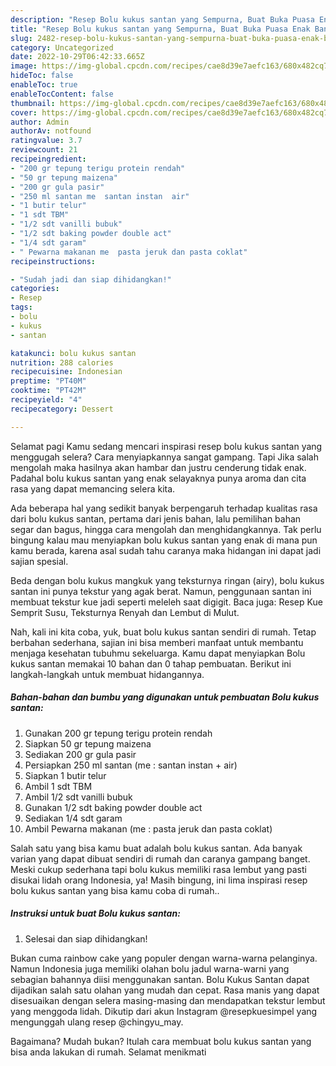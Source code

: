 ```yaml
---
description: "Resep Bolu kukus santan yang Sempurna, Buat Buka Puasa Enak Banget"
title: "Resep Bolu kukus santan yang Sempurna, Buat Buka Puasa Enak Banget"
slug: 2482-resep-bolu-kukus-santan-yang-sempurna-buat-buka-puasa-enak-banget
category: Uncategorized
date: 2022-10-29T06:42:33.665Z
image: https://img-global.cpcdn.com/recipes/cae8d39e7aefc163/680x482cq70/bolu-kukus-santan-foto-resep-utama.jpg
hideToc: false
enableToc: true
enableTocContent: false
thumbnail: https://img-global.cpcdn.com/recipes/cae8d39e7aefc163/680x482cq70/bolu-kukus-santan-foto-resep-utama.jpg
cover: https://img-global.cpcdn.com/recipes/cae8d39e7aefc163/680x482cq70/bolu-kukus-santan-foto-resep-utama.jpg
author: Admin
authorAv: notfound
ratingvalue: 3.7
reviewcount: 21
recipeingredient:
- "200 gr tepung terigu protein rendah"
- "50 gr tepung maizena"
- "200 gr gula pasir"
- "250 ml santan me  santan instan  air"
- "1 butir telur"
- "1 sdt TBM"
- "1/2 sdt vanilli bubuk"
- "1/2 sdt baking powder double act"
- "1/4 sdt garam"
- " Pewarna makanan me  pasta jeruk dan pasta coklat"
recipeinstructions:

- "Sudah jadi dan siap dihidangkan!"
categories:
- Resep
tags:
- bolu
- kukus
- santan

katakunci: bolu kukus santan 
nutrition: 288 calories
recipecuisine: Indonesian
preptime: "PT40M"
cooktime: "PT42M"
recipeyield: "4"
recipecategory: Dessert

---
```



Selamat pagi Kamu sedang mencari inspirasi resep bolu kukus santan yang menggugah selera? Cara menyiapkannya sangat gampang. Tapi Jika salah mengolah maka hasilnya akan hambar dan justru cenderung tidak enak. Padahal bolu kukus santan yang enak selayaknya punya aroma dan cita rasa yang dapat memancing selera kita.


Ada beberapa hal yang sedikit banyak berpengaruh terhadap kualitas rasa dari bolu kukus santan, pertama dari jenis bahan, lalu pemilihan bahan segar dan bagus, hingga cara mengolah dan menghidangkannya. Tak perlu bingung kalau mau menyiapkan bolu kukus santan yang enak di mana pun kamu berada, karena asal sudah tahu caranya maka hidangan ini dapat jadi sajian spesial.

Beda dengan bolu kukus mangkuk yang teksturnya ringan (airy), bolu kukus santan ini punya tekstur yang agak berat. Namun, penggunaan santan ini membuat tekstur kue jadi seperti meleleh saat digigit. Baca juga: Resep Kue Semprit Susu, Teksturnya Renyah dan Lembut di Mulut.


Nah, kali ini kita coba, yuk, buat bolu kukus santan sendiri di rumah. Tetap berbahan sederhana, sajian ini bisa memberi manfaat untuk membantu menjaga kesehatan tubuhmu sekeluarga. Kamu dapat menyiapkan Bolu kukus santan memakai 10 bahan dan 0 tahap pembuatan. Berikut ini langkah-langkah untuk membuat hidangannya.

<!--inarticleads1-->

##### Bahan-bahan dan bumbu yang digunakan untuk pembuatan Bolu kukus santan:

1. Gunakan 200 gr tepung terigu protein rendah
1. Siapkan 50 gr tepung maizena
1. Sediakan 200 gr gula pasir
1. Persiapkan 250 ml santan (me : santan instan + air)
1. Siapkan 1 butir telur
1. Ambil 1 sdt TBM
1. Ambil 1/2 sdt vanilli bubuk
1. Gunakan 1/2 sdt baking powder double act
1. Sediakan 1/4 sdt garam
1. Ambil  Pewarna makanan (me : pasta jeruk dan pasta coklat)


Salah satu yang bisa kamu buat adalah bolu kukus santan. Ada banyak varian yang dapat dibuat sendiri di rumah dan caranya gampang banget. Meski cukup sederhana tapi bolu kukus memiliki rasa lembut yang pasti disukai lidah orang Indonesia, ya! Masih bingung, ini lima inspirasi resep bolu kukus santan yang bisa kamu coba di rumah.. 

<!--inarticleads2-->

##### Instruksi untuk buat Bolu kukus santan:


1. Selesai dan siap dihidangkan!

Bukan cuma rainbow cake yang populer dengan warna-warna pelanginya. Namun Indonesia juga memiliki olahan bolu jadul warna-warni yang sebagian bahannya diisi menggunakan santan. Bolu Kukus Santan dapat dijadikan salah satu olahan yang mudah dan cepat. Rasa manis yang dapat disesuaikan dengan selera masing-masing dan mendapatkan tekstur lembut yang menggoda lidah. Dikutip dari akun Instagram @resepkuesimpel yang mengunggah ulang resep @chingyu_may. 

Bagaimana? Mudah bukan? Itulah cara membuat bolu kukus santan yang bisa anda lakukan di rumah. Selamat menikmati
